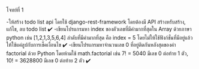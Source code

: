 โจทย์ที่ 1

-ให้สร้าง todo list api โดยใช้ django-rest-framework โดยต้องมี API สร้างหรับสร้าง, แก้ไข, ลบ todo list ✔️
-เขียนโปรแกรมหา index ของตัวเลขที่มีค่ามากที่สุดใน Array ด้วยภาษา python เช่น [1,2,1,3,5,6,4] ลำดับที่มีค่ามากที่สุด คือ index = 5 โดยไม่ให้ใช้ฟังก์ชั่นที่มีอยู่แล้ว ให้ใช้แค่ลูปกับการเช็คเงื่อนไข ✔️
-เขียนโปรแกรมหาจำนวนเลข 0 ที่อยู่ติดกันหลังสุดของค่า factorial ด้วย Python โดยห้ามใช้ math.factorial เช่น 7! = 5040 มีเลข 0 ต่อท้าย 1 ตัว, 10! = 3628800 มีเลข 0 ต่อท้าย 2 ตัว ✔️
